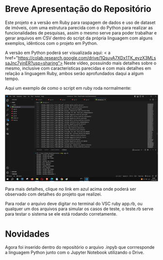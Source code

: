 # Breve Apresentação do Repositório

Este projeto e a versão em Ruby para raspagem de dados e uso de dataset de imóveis, com uma estrutura parecida com o do Python para realizar as funcionalidades de pesquisas, assim o mesmo serve para poder trabalhar e gerar arquivos em CSV dentro do script da própria linguagem com alguns exemplos, idênticos com o projeto em Python.

A versão em Python poderá ser visualizada aqui: < a href="https://colab.research.google.com/drive/1QsuyA7XDx1TK_eyzX3MLssaJnc7yinER?usp=sharing"> Neste vídeo</a>, possuindo mais detalhes sobre o mesmo, inclusive com caracteristicas parecidas e com mais detalhes em relação a linguagem Ruby, ambos serão aprofundados daqui a algum tempo.

Aqui um exemplo de como o script em ruby roda normalmente:

![Image](assets/Exemplo_Ruby.png)


Para mais detalhes, clique no link em azul acima onde poderá ser observado com detalhes do projeto que realizei.

Para rodar o arquivo deve digitar no terminal do VSC ruby app.rb, ou qualquer um dos arquivos para simular os casos de teste, o teste.rb serve para testar o sistema se ele está rodando corretamente.

# Novidades
Agora foi inserido dentro do repositório o arquivo .inpyb que corrresponde a linguagem Python junto com o Jupyter Notebook utilizando o Drive.
